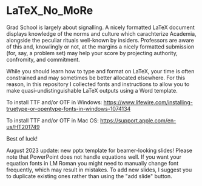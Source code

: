 # LaTeX_No_MoRe
Grad School is largely about signalling. A nicely formatted LaTeX document displays knowledge of the norms and culture which carachterize Academia, alongside the peculiar rituals well-known by insiders. Professors are aware of this and, knowlingly or not, at the margins a nicely formatted submission (for, say, a problem set) may help your score by projecting authority, confromity, and commitment. 

While you should learn how to type and format on LaTeX, your time is often constrained and may sometimes be better allocated elsewhere.
For this reason, in this repository I collected fonts and instructions to allow you to make quasi-undistinguishable LaTeX outputs using a Word template. 


To install TTF and/or OTF in Windows:
https://www.lifewire.com/installing-truetype-or-opentype-fonts-in-windows-1074134

To install TTF and/or OTF in Mac OS:
https://support.apple.com/en-us/HT201749

Best of luck!


August 2023 update: new pptx template for beamer-looking slides! Please note that PowerPoint does not handle equations well. If you want your equation fonts in LM Roman you might need to manually change font frequently, which may result in mistakes. To add new slides, I suggest you to duplicate existing ones rather than using the "add slide" button.  
